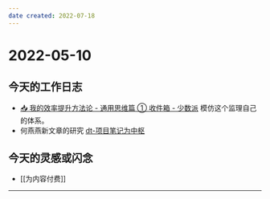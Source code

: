 ```yaml
---
date created: 2022-07-18
---
```


# 2022-05-10

## 今天的工作日志

- [📥 我的效率提升方法论 - 通用思维篇 ① 收件箱 - 少数派](https://sspai.com/post/71173) 模仿这个监理自己的体系。
- 何燕燕新文章的研究 [dt-项目笔记为中枢](x-devonthink-item://CCDFA015-291A-4436-AFED-2A8E5AB81ECF)

## 今天的灵感或闪念

- [[为内容付费]]
---
